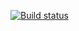 [![Build status](https://ci.appveyor.com/api/projects/status/vwxy54x6x3abxxd5?svg=true)](https://ci.appveyor.com/project/ViktoriaMasl/debit-card)
